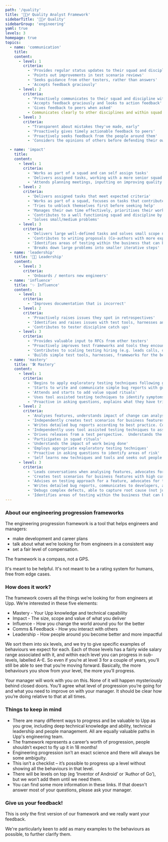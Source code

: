 ```yaml
---
path: '/quality'
title: '🕵🏽‍♂️ Quality Analyst Framework'
sidebarTitle: '🕵🏽‍♂️ Quality'
sidebarGroup: 'engineering'
yaml: true
levels: 3
homepage: true
topics:
  - name: 'communication'
    title:
    content:
      - level: 1
        criteria:
          - 'Provides regular status updates to their squad and discipline'
          - 'Points out improvements in test scenario reviews'
          - 'Seeks guidance from other testers, rather than answers'
          - 'Accepts feedback graciously'
      - level: 2
        criteria:
          - "Proactively communicates to their squad and discipline with what they are working on, why, how it's going and when they need help"
          - 'Accepts feedback graciously and looks to action feedback'
          - 'Gives feedback to peers when asked'
          - Communicates clearly to other disciplines and within squad with little need for clarification
      - level: 3
        criteria:
          - "Transparent about mistakes they've made, early"
          - 'Proactively gives timely actionable feedback to peers'
          - 'Proactively seeks feedback from the people around them'
          - 'Considers the opinions of others before defending their own'

  - name: 'impact'
    title:
    content:
      - level: 1
        criteria:
          - 'Works as part of a squad and can self assign tasks'
          - 'Delivers assigned tasks, working with a more senior squad or discipline member, and able to take feedback to improve their work'
          - 'Attends planning meetings, inputting on improving quality early and can identify simple risks'
      - level: 2
        criteria:
          - 'Delivers assigned tasks that meet expected criteria'
          - 'Works as part of a squad, focuses on tasks that contribute to squad goals'
          - 'Tries to unblock themselves first before seeking help'
          - 'Manages their own time effectively, prioritises their workload well, on time for meetings, aware when blocking others and unblocks'
          - 'Contributes to a well functioning squad and discipline by picking ups tasks that need to be done to unblock.  Pairs with others if unable to complete task alone'
          - 'Solves small/medium problems'
      - level: 3
        criteria:
          - 'Delivers large well-defined tasks and solves small scope not-well-defined problems'
          - 'Contributes to writing proposals (Co-authors with more experienced Engineer)'
          - 'Identifies areas of testing within the business that can be improved and suggests improvements'
          - 'Breaks down large problems into smaller iterative steps'
  - name: 'leadership'
    title: '👩‍💼 Leadership'
    content:
      - level: 3
        criteria:
          - 'Onboards / mentors new engineers'
  - name: 'influence'
    title: '✨ Influence'
    content:
      - level: 1
        criteria:
          - 'Improves documentation that is incorrect'
      - level: 2
        criteria:
          - 'Proactively raises issues they spot in retrospectives'
          - 'Identifies and raises issues with test tools, harnesses and frameworks used'
          - 'Contributes to tester discipline catch ups'
      - level: 3
        criteria:
          - 'Provides valuable input to RFCs from other testers'
          - "Proactively improves test frameworks and tools they encounter, 'this doesn't make sense, I'm going to do something about it'"
          - 'Contributes to scaling testing hiring (e.g. leads calls, onsite interviews)'
          - 'Builds simple test tools, harnesses, frameworks for the benefit of all testers'
  - name: 'mastery'
    title: '🛠️ Mastery'
    content:
      - level: 1
        criteria:
          - 'Begins to apply exploratory testing techniques following guidance and training materials'
          - 'Starts to write and communicate simple bug reports with guidance'
          - 'Attends and starts to add value squad rituals'
          - 'Uses tool assisted testing techniques to identify symptoms of bugs'
          - 'Proactive in asking questions, explains what they have tried so far and why that hasn’t worked'
      - level: 2
        criteria:
          - 'Analyses features, understands impact of change can analyse what areas will be affected by a change'
          - 'Independently creates test scenarios for business features with high customer visibility and medium business risk'
          - 'Writes detailed bug reports according to best practice. Communicates clearly to the engineers with little need for clarification'
          - 'Independently uses tool assisted testing techniques to assist in determining a bug’s root cause'
          - 'Drives releases from a test perspective.  Understands the need for quality and weighs up bug impact vs feature impact to assist release decisions'
          - 'Participates in squad rituals'
          - 'Understands the impact of work being done'
          - 'Employs appropriate exploratory testing techniques'
          - 'Proactive in asking questions to identify areas of risk'
          - 'Self learns new techniques and tools and seeks out people who can assist them'
      - level: 3
        criteria:
          - 'Leads conversations when analysing features, advocates for acceptance criteria to be included (Example: advocates for accessibility acceptance criteria to be included in a front-end story)'
          - 'Creates test scenarios for business features with high customer visibility and high business risk. Advises others on how to create test scenarios'
          - 'Advises on testing approach for a feature, advocates for testing lower down the test pyramid (Example: pushes testing of some acceptance criteria down into the unit tests, works with developers to help that happen)'
          - 'Writes detailed bug reports, communicates to developers, advocates for fixes, contributes to defining best practice'
          - 'Debugs complex defects, able to capture root cause (not just symptoms)'
          - 'Identifies areas of testing within the business that can be improved and suggests improvements'
---
```


### About our engineering progression frameworks

The engineering progression framework is a tool that helps engineers and managers:

- make development and career plans
- talk about what we’re looking for from engineers in a consistent way
- set a fair level of compensation.

The framework is a compass, not a GPS.

It's meant to be helpful. It's not meant to be a rating system for humans, free from edge cases.

### How does it work?

The framework covers all the things we’re looking for from engineers at Upp. We’re interested in these five elements:

- Mastery - Your Upp knowledge and technical capability
- Impact - The size, scope and value of what you deliver
- Influence - How you change the world around you for the better
- Comms & Feedback - How you interact with others
- Leadership - How people around you become better and more impactful

We sort them into six levels, and we try to give specific examples of behaviours we expect for each. Each of those levels has a fairly wide salary range associated with it, and within each level you can progress in sub-levels, labelled A–E. So even if you’re at level 3 for a couple of years, you’ll still be able to see that you’re moving forward. Basically, the more behaviours you show from your level, the more you’ll progress.

Your manager will work with you on this. None of it will happen mysteriously behind closed doors. You’ll agree what level of progression you’re going for and what you need to improve on with your manager. It should be clear how you’re doing relative to that at all times.

### Things to keep in mind

- There are many different ways to progress and be valuable to Upp as you grow, including deep technical knowledge and ability, technical leadership and people management. All are equally valuable paths in Upp's engineering team.
- The framework represents a career’s worth of progression, people shouldn’t expect to fly up it in 18 months!
- Engineering progression isn’t an exact science and there will always be some ambiguity.
- This isn’t a checklist – it’s possible to progress up a level without showing all the behaviours in that level.
- There will be levels on top (eg ‘Inventor of Android’ or ‘Author of Go’), but we won’t add them until we need them.
- You can find some more information in these links. If that doesn't answer most of your questions, please ask your manager.

### Give us your feedback!

This is only the first version of our framework and we really want your feedback.

We're particularly keen to add as many examples to the behaviours as possible, to further clarify them.
